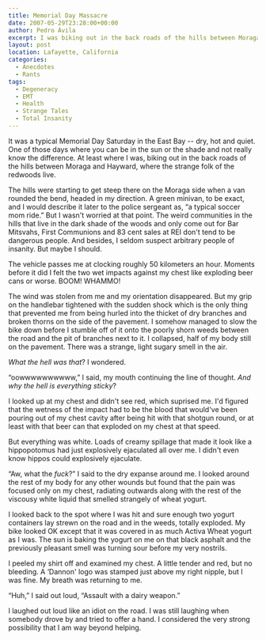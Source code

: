 ```yaml
---
title: Memorial Day Massacre
date: 2007-05-29T23:28:00+00:00
author: Pedro Ávila
excerpt: I was biking out in the back roads of the hills between Moraga and Hayward, where the strange folk of the redwoods live.
layout: post
location: Lafayette, California
categories:
  - Anecdotes
  - Rants
tags:
  - Degeneracy
  - EMT
  - Health
  - Strange Tales
  - Total Insanity
---
```

It was a typical Memorial Day Saturday in the East Bay -- dry, hot and quiet. One of those days where you can be in the sun or the shade and not really know the difference. At least where I was, biking out in the back roads of the hills between Moraga and Hayward, where the strange folk of the redwoods live.

The hills were starting to get steep there on the Moraga side when a van rounded the bend, headed in my direction. A green minivan, to be exact, and I would describe it later to the police sergeant as, “a typical soccer mom ride.” But I wasn't worried at that point. The weird communities in the hills that live in the dark shade of the woods and only come out for Bar Mitsvahs, First Communions and 83 cent sales at REI don't tend to be dangerous people. And besides, I seldom suspect arbitrary people of insanity. But maybe I should.

The vehicle passes me at clocking roughly 50 kilometers an hour. Moments before it did I felt the two wet impacts against my chest like exploding beer cans or worse. BOOM! WHAMMO!

The wind was stolen from me and my orientation disappeared. But my grip on the handlebar tightened with the sudden shock which is the only thing that prevented me from being hurled into the thicket of dry branches and broken thorns on the side of the pavement. I somehow managed to slow the bike down before I stumble off of it onto the poorly shorn weeds between the road and the pit of branches next to it. I collapsed, half of my body still on the pavement. There was a strange, light sugary smell in the air.

_What the hell was that_? I wondered.

“oowwwwwwwwww,” I said, my mouth continuing the line of thought. _And why the hell is everything sticky_?

I looked up at my chest and didn't see red, which suprised me. I'd figured that the wetness of the impact had to be the blood that would've been pouring out of my chest cavity after being hit with that shotgun round, or at least with that beer can that exploded on my chest at that speed.

But everything was white. Loads of creamy spillage that made it look like a hippopotomus had just explosively ejaculated all over me. I didn't even know hippos could explosively ejaculate.

“Aw, what the _fuck_?” I said to the dry expanse around me. I looked around the rest of my body for any other wounds but found that the pain was focused only on my chest, radiating outwards along with the rest of the viscousy white liquid that smelled strangely of wheat yogurt.

I looked back to the spot where I was hit and sure enough two yogurt containers lay strewn on the road and in the weeds, totally exploded. My bike looked OK except that it was covered in as much Activa Wheat yogurt as I was. The sun is baking the yogurt on me on that black asphalt and the previously pleasant smell was turning sour before my very nostrils.

I peeled my shirt off and examined my chest. A little tender and red, but no bleeding. A ‘Dannon' logo was stamped just above my right nipple, but I was fine. My breath was returning to me.

“Huh,” I said out loud, “Assault with a dairy weapon.”

I laughed out loud like an idiot on the road. I was still laughing when somebody drove by and tried to offer a hand. I considered the very strong possibility that I am way beyond helping.
